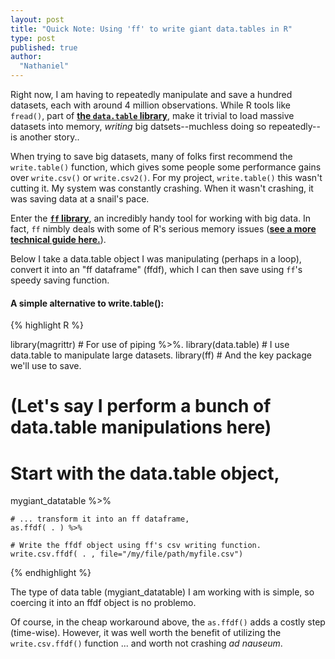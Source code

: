 ```yaml
---
layout: post
title: "Quick Note: Using 'ff' to write giant data.tables in R"
type: post
published: true
author:
  "Nathaniel"
---
```


Right now, I am having to repeatedly manipulate and save a hundred datasets, each with around 4 million observations. While R tools like <code>fread()</code>, part of __[the <code>data.table</code> library](https://cran.r-project.org/web/packages/data.table/index.html)__, make it trivial to load massive datasets into memory, *writing* big datsets--muchless doing so repeatedly--is another story..

When trying to save big datasets, many of folks first recommend the <code>write.table()</code> function, which gives some people some performance gains over <code>write.csv()</code> or <code>write.csv2()</code>. For my project, <code>write.table()</code> this wasn't cutting it. My system was constantly crashing. When it wasn't crashing, it was saving data at a snail's pace.

Enter the __[<code>ff</code> library](https://cran.r-project.org/web/packages/ff/index.html)__, an incredibly handy tool for working with big data. In fact, <code>ff</code> nimbly deals with some of R's serious memory issues (__[see a more technical guide here.](http://ff.r-forge.r-project.org/bit&ff2.1-2_WU_Vienna2010.pdf)__).

Below I take a data.table object I was manipulating (perhaps in a loop), convert it into an "ff dataframe" (ffdf), which I can then save using <code>ff</code>'s speedy saving function.

#### A simple alternative to write.table():
{% highlight R %}

library(magrittr) # For use of piping %>%.
library(data.table) # I use data.table to manipulate large datasets.
library(ff) # And the key package we'll use to save.

  # (Let's say I perform a bunch of data.table manipulations here)

  # Start with the data.table object,
  mygiant_datatable %>%

    # ... transform it into an ff dataframe,
    as.ffdf( . ) %>%

    # Write the ffdf object using ff's csv writing function.
    write.csv.ffdf( . , file="/my/file/path/myfile.csv")
{% endhighlight %}


The type of data table (mygiant_datatable) I am working with is simple, so coercing it into an ffdf object is no problemo.

Of course, in the cheap workaround above, the <code>as.ffdf()</code> adds a costly step (time-wise). However, it was well worth the benefit of utilizing the <code>write.csv.ffdf()</code> function ... and worth not crashing *ad nauseum*.
